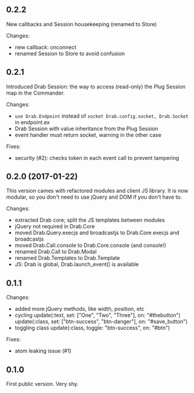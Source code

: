 ## 0.2.2
New callbacks and Session housekeeping (renamed to Store)

Changes:
* new callback: onconnect
* renamed Session to Store to avoid confusion

## 0.2.1
Introduced Drab Session: the way to access (read-only) the Plug Session map in the Commander.

Changes:
* `use Drab.Endpoint` instead of `socket Drab.config.socket, Drab.Socket` in endpoint.ex
* Drab Session with value inheritance from the Plug Session
* event handler must return socket, warning in the other case

Fixes:
* security (#2): checks token in each event call to prevent tampering


## 0.2.0 (2017-01-22)
This version cames with refactored modules and client JS library. It is now modular, so you don't need
to use jQuery and DOM if you don't have to.

Changes:
* extracted Drab core; split the JS templates between modules
* jQuery not required in Drab.Core
* moved Drab.Query.execjs and broadcastjs to Drab.Core.execjs and broadcastjs
* moved Drab.Call.console to Drab.Core.console (and console!)
* renamed Drab.Call to Drab.Modal
* renamed Drab.Templates to Drab.Template
* JS: Drab is global, Drab.launch_event() is available


## 0.1.1

Changes:
* added more jQuery methods, like width, position, etc
* cycling
    update(:text, set: ["One", "Two", "Three"], on: "#thebutton")
    update(:class, set: ["btn-success", "btn-danger"], on: "#save_button")
* toggling class
    update(:class, toggle: "btn-success", on: "#btn")

Fixes:
* atom leaking issue (#1)


## 0.1.0
First public version. Very shy.
